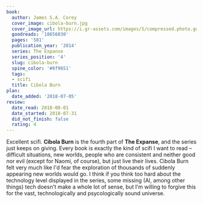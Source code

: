 ```yaml
---
book:
  author: James S.A. Corey
  cover_image: cibola-burn.jpg
  cover_image_url: https://i.gr-assets.com/images/S/compressed.photo.goodreads.com/books/1405023040l/18656030._SX98_.jpg
  goodreads: '18656030'
  pages: '581'
  publication_year: '2014'
  series: The Expanse
  series_position: '4'
  slug: cibola-burn
  spine_color: '#8f9651'
  tags:
  - scifi
  title: Cibola Burn
plan:
  date_added: '2018-07-05'
review:
  date_read: 2018-08-01
  date_started: 2018-07-31
  did_not_finish: false
  rating: 4
---
```


Excellent scifi. **Cibola Burn** is the fourth part of **The Expanse**, and the series just keeps on giving. Every book is exactly the kind of scifi I want to read – difficult situations, new worlds, people who are consistent and neither good nor evil (except for Naomi, of course), but just live their lives. Cibola Burn felt very much like I'd fear the exploration of thousands of suddenly appearing new worlds would go. I think if you think too hard about the technology level displayed in the series, some missing (AI, among other things) tech doesn't make a whole lot of sense, but I'm willing to forgive this for the vast, technologically and psycologically sound universe.
